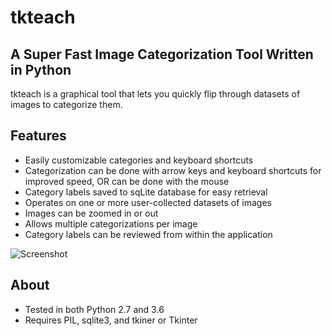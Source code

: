 # tkteach
A Super Fast Image Categorization Tool Written in Python
-------------------------------------------------------------

tkteach is a graphical tool that lets you quickly flip through datasets of images to categorize them.

Features
----------

- Easily customizable categories and keyboard shortcuts
- Categorization can be done with arrow keys and keyboard shortcuts for improved speed, OR can be done with the mouse
- Category labels saved to sqLite database for easy retrieval
- Operates on one or more user-collected datasets of images
- Images can be zoomed in or out
- Allows multiple categorizations per image
- Category labels can be reviewed from within the application

![Screenshot](tkteach/screenshot.PNG "tkteach screenshot")

About
-----------

- Tested in both Python 2.7 and 3.6
- Requires PIL, sqlite3, and tkiner or Tkinter
